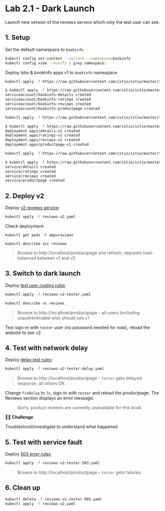 # Lab 2.1 - Dark Launch

Launch new version of the reviews service which only the test user can see.

## 1. Setup

Set the default namespace to `bookinfo`

```sh
kubectl config set-context --current --namespace=bookinfo
kubectl config view --minify | grep namespace:
```

Deploy Istio & bookinfo apps v1 to `bookinfo` namespace

```sh
kubectl apply -f https://raw.githubusercontent.com/istio/istio/master/samples/bookinfo/platform/kube/bookinfo.yaml -l 'account in (reviews,details,ratings,productpage)'
```

```sh
$ kubectl apply -f https://raw.githubusercontent.com/istio/istio/master/samples/bookinfo/platform/kube/bookinfo.yaml -l 'account in (reviews,details,ratings,productpage)'
serviceaccount/bookinfo-details created
serviceaccount/bookinfo-ratings created
serviceaccount/bookinfo-reviews created
serviceaccount/bookinfo-productpage created
```

```sh
kubectl apply -f https://raw.githubusercontent.com/istio/istio/master/samples/bookinfo/platform/kube/bookinfo.yaml -l version=v1
```

```sh
$ kubectl apply -f https://raw.githubusercontent.com/istio/istio/master/samples/bookinfo/platform/kube/bookinfo.yaml -l version=v1
deployment.apps/details-v1 created
deployment.apps/ratings-v1 created
deployment.apps/reviews-v1 created
deployment.apps/productpage-v1 created
```

```sh
kubectl apply -f https://raw.githubusercontent.com/istio/istio/master/samples/bookinfo/platform/kube/bookinfo.yaml -l 'service in (reviews,details,ratings,productpage)'
```

```sh
$ kubectl apply -f https://raw.githubusercontent.com/istio/istio/master/samples/bookinfo/platform/kube/bookinfo.yaml -l 'service in (reviews,details,ratings,productpage)'
service/details created
service/ratings created
service/reviews created
service/productpage created
```

## 2. Deploy v2

Deploy [v2 reviews service](./reviews-v2.yaml):

```sh
kubectl apply -f reviews-v2.yaml
```

Check deployment:

```
kubectl get pods -l app=reviews

kubectl describe svc reviews
```

> Browse to http://localhost/productpage and refresh, requests load-balanced between v1 and v2

## 3. Switch to dark launch

Deploy [test user routing rules](./reviews-v2-tester.yaml):

```sh
kubectl apply -f reviews-v2-tester.yaml

kubectl describe vs reviews
```

> Browse to http://localhost/productpage - all users (including unauthenticated one) should see v1

Test sign-in with `tester` user (no password needed for now), reload the website to see v2

## 4. Test with network delay

Deploy [delay test rules](./reviews-v2-tester-delay.yaml):

```sh
kubectl apply -f reviews-v2-tester-delay.yaml
```

> Browse to http://localhost/productpage - `tester` gets delayed response, all others OK

Change `fixDelay` to `7s`, sign-in with `tester` and reload the productpage. The Reviews section displays an error message:

> Sorry, product reviews are currently unavailable for this book.

🏋️‍♂️ **Challenge**

Troubleshoot/investigate to understand what happened

## 5. Test with service fault

Deploy [503 error rules](./reviews-v2-tester-503.yaml)

```sh
kubectl apply -f reviews-v2-tester-503.yaml
```

> Browse to http://localhost/productpage -  `tester` gets failures.

## 6. Clean up

```sh
kubectl delete -f reviews-v2-tester-503.yaml
kubectl apply -f reviews-v2.yaml
```
